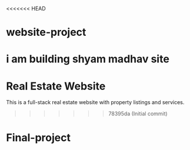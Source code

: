 <<<<<<< HEAD
# website-project
i am building shyam madhav site
=======
# Real Estate Website

This is a full-stack real estate website with property listings and services.
>>>>>>> 78395da (Initial commit)
# Final-project
